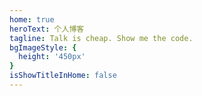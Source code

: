 ```yaml
---
home: true
heroText: 个人博客 
tagline: Talk is cheap. Show me the code.
bgImageStyle: {
  height: '450px'
}
isShowTitleInHome: false
---
```


